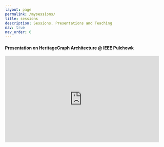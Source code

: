 ```yaml
---
layout: page
permalink: /mysessions/
title: sessions
description: Sessions, Presentations and Teaching
nav: true
nav_order: 6
---
```


<h4>Presentation on HeritageGraph Architecture @ <a>IEEE Pulchowk</a></h4>

<div style="position: relative; padding-bottom: 56.25%; height: 0; overflow: hidden; max-width: 100%;">
  <iframe 
    src="https://www.youtube.com/embed/zKZx2aJiH3Y?start=1588" 
    frameborder="0" 
    allowfullscreen 
    style="position: absolute; top:0; left: 0; width: 100%; height: 100%;">
  </iframe>
</div>
